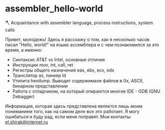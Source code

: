 # assembler_hello-world
:axe: Acquaintance with assembler language, process instructions, system calls

Привет, молодежь!
Здесь я расскажу о том, как я несколько часов писал "Hello, world!" на языке ассемблера и с чем познакомился за это время, а именно:
 - Синтаксис AT&T vs Intel, основные отличия
 - Инструкции mov, int, call, ret
 - Регистры общего назначения eax, ebx, ecx, edx
 - Транслятор as, линкер ld
 - Утилита hexdump. Выводит содержимаое файлов в 0x, ASCII, бинарном представлении
 - Работа с отладчиком, на который опираются многие IDE - GDB (GNU Debagger)
 
 Информация, которая здесь представлена является лишь моим пониманием того, как на самом деле все это работает. Я могу ошибаться и буду рад, если меня поправят. 
 Мои контакты: el.shirak@internet.ru
